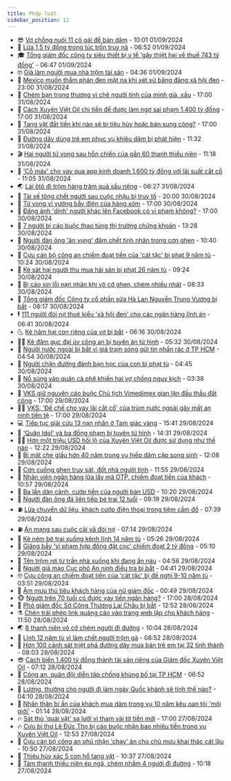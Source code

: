 ```yaml
---
title: Pháp luật
sidebar_position: 12
---
```


<!-- vnexpress-phap-luat:START -->
- 😎 [Vợ chồng nuôi 11 cô gái để bán dâm](https://vnexpress.net/vo-chong-nuoi-11-co-gai-de-ban-dam-4788220.html) - 10:01 01/09/2024
- 🥰 [Lừa 1,5 tỷ đồng trong lúc trốn truy nã](https://vnexpress.net/lua-1-5-ty-dong-trong-luc-tron-truy-na-4788172.html) - 06:52 01/09/2024
- 🎓 [Tổng giám đốc công ty siêu thiết bị y tế &#39;gây thiệt hại về thuế 743 tỷ đồng&#39;](https://vnexpress.net/tong-giam-doc-cong-ty-sieu-thiet-bi-y-te-gay-thiet-hai-ve-thue-743-ty-dong-4788151.html) - 06:47 01/09/2024
- 🤓 [Giả làm người mua nhà trộm tài sản](https://video.vnexpress.net/gia-lam-nguoi-mua-nha-trom-tai-san-4787834.html) - 04:36 01/09/2024
- 🎊 [Mexico muốn thẩm phán đeo mặt nạ khi xét xử băng đảng xã hội đen](https://vnexpress.net/mexico-muon-tham-phan-deo-mat-na-khi-xet-xu-bang-dang-xa-hoi-den-4787986.html) - 23:00 31/08/2024
- 🙉 [Chém bạn trọng thương vì chê người tình của mình già, xấu](https://vnexpress.net/chem-ban-trong-thuong-vi-che-nguoi-tinh-cua-minh-gia-xau-4788035.html) - 17:00 31/08/2024
- 🤡 [Cách Xuyên Việt Oil chi tiền để được làm ngơ sai phạm 1.400 tỷ đồng](https://vnexpress.net/cach-xuyen-viet-oil-chi-tien-de-duoc-lam-ngo-sai-pham-1-400-ty-dong-4788002.html) - 17:00 31/08/2024
- 🗽 [Tang vật đắt tiền khi nào sẽ bị tiêu hủy hoặc bán sung công?](https://vnexpress.net/tang-vat-dat-tien-khi-nao-se-bi-tieu-huy-hoac-ban-sung-cong-4787528.html) - 17:00 31/08/2024
- 🌋 [Đường dây dùng trẻ em phục vụ khiêu dâm bị phát hiện](https://vnexpress.net/duong-day-dung-tre-em-phuc-vu-khieu-dam-o-dong-nai-bi-phat-hien-4788012.html) - 11:32 31/08/2024
- 🎬 [Hai người tử vong sau hỗn chiến của gần 60 thanh thiếu niên](https://vnexpress.net/hai-nguoi-tu-vong-sau-hon-chien-cua-gan-60-thanh-thieu-nien-4787998.html) - 11:18 31/08/2024
- 💯 [&#39;Cỗ máy&#39; cho vay qua app kinh doanh 1.600 tỷ đồng với lãi suất cắt cổ](https://vnexpress.net/co-may-cho-vay-qua-app-kinh-doanh-1-600-ty-dong-voi-lai-suat-cao-4787973.html) - 11:05 31/08/2024
- 🌏 [Lái ôtô đi trộm hàng trăm quả sầu riêng](https://vnexpress.net/trom-sau-rieng-4787941.html) - 06:27 31/08/2024
- 🌊 [Tài xế tông chết người sau cuộc nhậu bị truy tố](https://vnexpress.net/tai-xe-tong-chet-nguoi-sau-cuoc-nhau-bi-truy-to-4787735.html) - 20:00 30/08/2024
- 💂 [Tử vong vì vướng bẫy điện của hàng xóm](https://vnexpress.net/tu-vong-vi-vuong-bay-dien-cua-hang-xom-4787733.html) - 17:00 30/08/2024
- 🎡 [Đăng ảnh &#39;dính&#39; người khác lên Facebook có vi phạm không?](https://vnexpress.net/dang-anh-dinh-nguoi-khac-len-facebook-co-vi-pham-khong-4787330.html) - 17:00 30/08/2024
- 🫶 [7 người bị cáo buộc thao túng thị trường chứng khoán](https://vnexpress.net/7-nguoi-bi-cao-buoc-thao-tung-thi-truong-chung-khoan-4787762.html) - 13:28 30/08/2024
- 🐲 [Người đàn ông &#39;ăn vụng&#39; đâm chết tình nhân trong cơn ghen](https://vnexpress.net/nguoi-dan-ong-an-vung-dam-chet-tinh-nhan-trong-con-ghen-4787672.html) - 10:40 30/08/2024
- 🚀 [Cựu cán bộ công an chiếm đoạt tiền của &#39;cát tặc&#39; bị phạt 9 năm tù](https://vnexpress.net/cuu-can-bo-cong-an-chiem-doat-tien-cua-cat-tac-bi-phat-9-nam-tu-4787715.html) - 10:24 30/08/2024
- 🎊 [Kẻ sát hại người thu mua hải sản bị phạt 26 năm tù](https://vnexpress.net/ke-sat-hai-nguoi-thu-mua-hai-san-bi-phat-26-nam-tu-4787639.html) - 09:24 30/08/2024
- 🤗 [Bị cáo xin lỗi nạn nhân khi vô cớ ghen, chém nhiều nhát](https://vnexpress.net/bi-cao-xin-loi-nan-nhan-khi-vo-co-ghen-chem-nhieu-nhat-4787617.html) - 08:33 30/08/2024
- 🗽 [Tổng giám đốc Công ty cổ phần sữa Hà Lan Nguyễn Trung Vương bị bắt](https://vnexpress.net/tong-giam-doc-cong-ty-co-phan-sua-ha-lan-nguyen-trung-vuong-bi-bat-4787445.html) - 08:17 30/08/2024
- 🕴 [111 người đòi nợ thuê kiểu &#39;xã hội đen&#39; cho các ngân hàng lĩnh án](https://vnexpress.net/111-nguoi-doi-no-thue-kieu-xa-hoi-den-cho-cac-ngan-hang-linh-an-4787529.html) - 06:41 30/08/2024
- 🌜 [Kẻ hãm hại con riêng của vợ bị bắt](https://vnexpress.net/ke-ham-hai-con-rieng-cua-vo-bi-bat-4787507.html) - 06:16 30/08/2024
- 🧑‍🏫 [Kẻ đâm gục đại úy công an bị tuyên án tử hình](https://vnexpress.net/ke-dam-guc-dai-uy-cong-an-bi-tuyen-an-tu-hinh-4787509.html) - 05:32 30/08/2024
- 🦩 [Người nước ngoài bị bắt vì giả trạm sóng gửi tin nhắn rác ở TP HCM](https://vnexpress.net/nguoi-nuoc-ngoai-bi-bat-vi-gia-tram-song-gui-tin-nhan-rac-o-tp-hcm-4787495.html) - 04:54 30/08/2024
- 💼 [Người chặn đường đánh bạn học của con bị phạt tù](https://vnexpress.net/nguoi-chan-duong-danh-ban-hoc-cua-con-bi-phat-tu-4787386.html) - 04:45 30/08/2024
- 💫 [Nổ súng vào quán cà phê khiến hai vợ chồng nguy kịch](https://vnexpress.net/no-sung-vao-quan-ca-phe-khien-hai-vo-chong-nguy-kich-4787455.html) - 03:38 30/08/2024
- 🦅 [VKS giữ nguyên cáo buộc Chủ tịch Vimedimex gian lận đấu thầu đất công](https://vnexpress.net/vks-giu-nguyen-cao-buoc-chu-tich-vimedimex-gian-lan-dau-thau-dat-cong-4787316.html) - 17:00 29/08/2024
- 🧑‍💻 [VKS: &#39;Đế chế cho vay lãi cắt cổ&#39; của trùm nước ngoài gây mất an ninh tiền tệ](https://vnexpress.net/vks-de-che-cho-vay-lai-cat-co-cua-trum-nuoc-ngoai-gay-mat-an-ninh-tien-te-4787146.html) - 17:00 29/08/2024
- 💻 [Tiếp tục giải cứu 13 nạn nhân ở Tam giác vàng](https://vnexpress.net/tiep-tuc-giai-cuu-13-nan-nhan-o-tam-giac-vang-4787320.html) - 15:41 29/08/2024
- 🤠 [&#39;Quân Idol&#39; và ba đồng phạm bị tuyên tử hình](https://vnexpress.net/quan-idol-va-ba-dong-pham-bi-tuyen-tu-hinh-4787302.html) - 14:31 29/08/2024
- 🧑‍🏫 [Hơn một triệu USD hối lộ của Xuyên Việt Oil được sử dụng như thế nào](https://vnexpress.net/cac-bi-can-xu-ly-trieu-usd-qua-hoi-lo-cua-xuyen-viet-oil-the-nao-4786844.html) - 12:22 29/08/2024
- 🌈 [Bí mật che giấu hơn 40 năm trong vụ hiếp dâm cặp song sinh](https://vnexpress.net/bi-mat-che-giau-hon-40-nam-trong-vu-hiep-dam-cap-song-sinh-4787189.html) - 12:08 29/08/2024
- 🌮 [Cơn cuồng ghen truy sát, đốt nhà người tình](https://vnexpress.net/con-cuong-ghen-truy-sat-dot-nha-nguoi-tinh-4787261.html) - 11:55 29/08/2024
- 🐲 [Nhân viên ngân hàng lừa lấy mã OTP, chiếm đoạt tiền của khách](https://vnexpress.net/nhan-vien-ngan-hang-lua-lay-ma-otp-chiem-doat-tien-cua-khach-4787247.html) - 10:57 29/08/2024
- 🧰 [Ba lần dàn cảnh, cướp tiền của người bán USD](https://vnexpress.net/ba-lan-dan-canh-cuop-tien-cua-nguoi-ban-usd-4787097.html) - 10:20 29/08/2024
- 💄 [Người đàn ông đá liên tiếp bé trai 12 tuổi](https://vnexpress.net/nguoi-dan-ong-da-lien-tiep-be-trai-12-tuoi-bi-tam-giu-4787185.html) - 09:19 29/08/2024
- ⛽️ [Lừa chuyển dữ liệu, khách cướp điện thoại trong tiệm cầm đồ](https://vnexpress.net/lua-chuyen-du-lieu-khach-cuop-dien-thoai-trong-tiem-cam-do-4787063.html) - 07:39 29/08/2024
- ⛽️ [Án mạng sau cuộc cãi vã đòi nợ](https://vnexpress.net/an-mang-sau-cuoc-cai-va-doi-no-4787055.html) - 07:14 29/08/2024
- 💂 [Kẻ ném bé trai xuống kênh lĩnh 14 năm tù](https://vnexpress.net/ke-nem-be-trai-xuong-kenh-linh-14-nam-tu-4787077.html) - 05:26 29/08/2024
- 🤔 [Giăng bẫy &#39;vi phạm hợp đồng đặt cọc&#39; chiếm đoạt 2 tỷ đồng](https://vnexpress.net/giang-bay-vi-pham-hop-dong-dat-coc-chiem-doat-2-ty-dong-4787032.html) - 05:10 29/08/2024
- 🧐 [Tên trộm rơi từ trần nhà xuống khi đang ẩn náu](https://vnexpress.net/toi-pham-roi-tu-tran-nha-xuong-khi-dang-an-nau-4787065.html) - 04:58 29/08/2024
- 🎃 [Người giả mạo Cục phó An ninh điều tra bị bắt](https://vnexpress.net/nguoi-gia-mao-cuc-pho-an-ninh-dieu-tra-bi-bat-4787048.html) - 04:41 29/08/2024
- 🤓 [Cựu công an chiếm đoạt tiền của &#39;cát tặc&#39; bị đề nghị 9-10 năm tù](https://vnexpress.net/cuu-cong-an-chiem-doat-tien-cua-cat-tac-bi-de-nghi-9-10-nam-tu-4787006.html) - 03:51 29/08/2024
- 💃 [Âm mưu thủ tiêu khách hàng của nữ giám đốc](https://vnexpress.net/am-muu-thu-tieu-khach-hang-de-chiem-doat-tien-cua-nu-giam-doc-4786891.html) - 00:49 29/08/2024
- 🐵 [Người trên 70 tuổi có được vay tiền ngân hàng?](https://vnexpress.net/nguoi-tren-70-tuoi-co-duoc-vay-tien-ngan-hang-4786606.html) - 17:00 28/08/2024
- 🤖 [Phó giám đốc Sở Công Thương Lai Châu bị bắt](https://vnexpress.net/pho-giam-doc-so-cong-thuong-lai-chau-bi-bat-4786857.html) - 12:52 28/08/2024
- ⚗️ [Chèn trái phép link quảng cáo vào trang web lập cho khách hàng](https://vnexpress.net/chen-trai-phep-link-quang-cao-vao-trang-web-lap-cho-khach-hang-4786728.html) - 11:50 28/08/2024
- 🌏 [8 thanh niên vô cớ chém người đi đường](https://vnexpress.net/8-thanh-nien-vo-co-chem-nguoi-di-duong-4786782.html) - 10:04 28/08/2024
- 🦆 [Lĩnh 12 năm tù vì làm chết người trộm gà](https://vnexpress.net/linh-12-nam-tu-vi-lam-chet-nguoi-trom-ga-4786753.html) - 08:52 28/08/2024
- 🐎 [Hơn 100 cảnh sát triệt phá đường dây mua bán trẻ em tại 32 tỉnh thành](https://vnexpress.net/hon-100-canh-sat-triet-pha-duong-day-mua-ban-tre-em-tai-32-tinh-thanh-4786701.html) - 08:03 28/08/2024
- 😎 [Cách biến 1.400 tỷ đồng thành tài sản riêng của Giám đốc Xuyên Việt Oil](https://vnexpress.net/cach-bien-1-400-ty-dong-thanh-tai-san-rieng-cua-giam-doc-xuyen-viet-oil-4786556.html) - 07:12 28/08/2024
- 💪 [Công an, quân đội diễn tập chống khủng bố tại TP HCM](https://vnexpress.net/cong-an-quan-doi-dien-tap-chong-khung-bo-tai-tp-hcm-4786610.html) - 06:52 28/08/2024
- 🤡 [Lương, thưởng cho người đi làm ngày Quốc khánh sẽ tính thế nào?](https://vnexpress.net/tien-luong-thuong-khi-lam-viec-ngay-quoc-khanh-2-9-duoc-tinh-the-nao-4786604.html) - 04:10 28/08/2024
- 🌁 [Nhân thân bí ẩn của khách mua dâm trong vụ 10 năm kêu oan tội &#39;môi giới&#39;](https://vnexpress.net/nhan-than-bi-an-cua-khach-mua-dam-trong-vu-10-nam-keu-oan-toi-moi-gioi-4786447.html) - 01:14 28/08/2024
- 🔥 [Sát thủ &#39;quái vật&#39; sa lưới vì tham vài tờ tiền mới](https://vnexpress.net/sat-thu-sa-luoi-vi-tham-vai-to-tien-moi-4786400.html) - 17:00 27/08/2024
- 🔥 [Cựu bí thư Lê Đức Thọ bị cáo buộc nhận bao nhiêu tiền trong vụ Xuyên Việt Oil](https://vnexpress.net/cuu-bi-thu-ben-tre-le-duc-tho-bi-cao-buoc-nhan-hoi-lo-600-000-usd-4786399.html) - 12:53 27/08/2024
- 👺 [Cựu cán bộ công an phủ nhận &#39;chạy&#39; án cho chủ mưu khai thác cát lậu](https://vnexpress.net/cuu-can-bo-cong-an-phu-nhan-chay-an-cho-chu-muu-khai-thac-cat-lau-4786383.html) - 10:50 27/08/2024
- 🎊 [Thiêu hủy xác 5 con hổ tang vật](https://vnexpress.net/thieu-huy-xac-5-con-ho-tang-vat-4786176.html) - 10:37 27/08/2024
- 🎊 [Tám thanh thiếu niên ép ngã, chém nhầm 4 người đi đường](https://vnexpress.net/tam-thanh-thieu-nien-ep-nga-chem-nham-4-nguoi-di-duong-4786374.html) - 10:18 27/08/2024<!-- vnexpress-phap-luat:END -->
